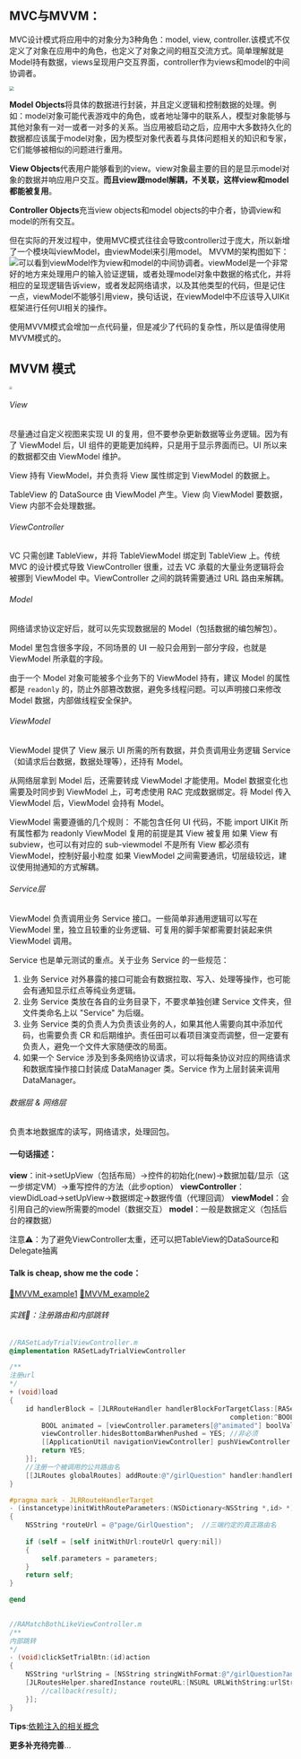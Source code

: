 ## MVC与MVVM：

MVC设计模式将应用中的对象分为3种角色：model, view, controller.该模式不仅定义了对象在应用中的角色，也定义了对象之间的相互交流方式。简单理解就是Model持有数据，views呈现用户交互界面，controller作为views和model的中间协调者。

<img src="/Users/max/GithubRepositories/iOS-Develpoment/img/MVVM/MVC.png" style="zoom:50%;" />

**Model Objects**将具体的数据进行封装，并且定义逻辑和控制数据的处理。例如：model对象可能代表游戏中的角色，或者地址簿中的联系人，模型对象能够与其他对象有一对一或者一对多的关系。当应用被启动之后，应用中大多数持久化的数据都应该属于model对象，因为模型对象代表着与具体问题相关的知识和专家，它们能够被相似的问题进行重用。

**View Objects**代表用户能够看到的view。view对象最主要的目的是显示model对象的数据并响应用户交互。**而且view跟model解耦，不关联，这样view和model都能被复用**。

**Controller Objects**充当view objects和model objects的中介者，协调view和model的所有交互。

但在实际的开发过程中，使用MVC模式往往会导致controller过于庞大，所以新增了一个模块叫viewModel，由viewModel来引用model。 MVVM的架构图如下：
![](/Users/max/GithubRepositories/iOS-Develpoment/img/MVVM/MVVM.png)可以看到viewModel作为view和model的中间协调者。viewModel是一个非常好的地方来处理用户的输入验证逻辑，或者处理model对象中数据的格式化，并将相应的呈现逻辑告诉view，或者发起网络请求，以及其他类型的代码，但是记住一点，viewModel不能够引用view，换句话说，在viewModel中不应该导入UIKit框架进行任何UI相关的操作。

使用MVVM模式会增加一点代码量，但是减少了代码的复杂性，所以是值得使用MVVM模式的。

## MVVM 模式

<img src="/Users/max/GithubRepositories/iOS-Develpoment/img/MVVM/MVVM-Concept.png" style="zoom:33%;" />

###### View

尽量通过自定义视图来实现 UI 的复用，但不要参杂更新数据等业务逻辑。因为有了 ViewModel 后，UI 组件的更能更加纯粹，只是用于显示界面而已。UI 所以来的数据都交由 ViewModel 维护。

View 持有 ViewModel，并负责将 View 属性绑定到 ViewModel 的数据上。

TableView 的 DataSource 由 ViewModel 产生。View 向 ViewModel 要数据，View 内部不会处理数据。

###### ViewController

VC 只需创建 TableView，并将 TableViewModel 绑定到 TableView 上。传统 MVC 的设计模式导致 ViewController 很重，过去 VC 承载的大量业务逻辑将会被挪到 ViewModel 中。ViewController 之间的跳转需要通过 URL 路由来解耦。

###### Model 

网络请求协议定好后，就可以先实现数据层的 Model（包括数据的编包解包）。

Model 里包含很多字段，不同场景的 UI 一般只会用到一部分字段，也就是 ViewModel 所承载的字段。

由于一个 Model 对象可能被多个业务下的 ViewModel 持有，建议 Model 的属性都是 `readonly` 的，防止外部篡改数据，避免多线程问题。可以声明接口来修改 Model 数据，内部做线程安全保护。

###### ViewModel

ViewModel 提供了 View 展示 UI 所需的所有数据，并负责调用业务逻辑 Service（如请求后台数据，数据处理等），还持有 Model。

从网络层拿到 Model 后，还需要转成 ViewModel 才能使用。Model 数据变化也需要及时同步到 ViewModel 上，可考虑使用 RAC 完成数据绑定。将 Model 传入 ViewModel 后，ViewModel 会持有 Model。

ViewModel 需要遵循的几个规则：
不能包含任何 UI 代码，不能 import UIKit
所有属性都为 readonly
ViewModel 复用的前提是其 View 被复用
如果 View 有 subview，也可以有对应的 sub-viewmodel
不是所有 View 都必须有 ViewModel，控制好最小粒度
如果 ViewModel 之间需要通讯，切层级较远，建议使用抛通知的方式解耦。

###### Service层

ViewModel 负责调用业务 Service 接口。一些简单非通用逻辑可以写在 ViewModel 里，独立且较重的业务逻辑、可复用的脚手架都需要封装起来供 ViewModel 调用。

Service 也是单元测试的重点。关于业务 Service 的一些规范：

1. 业务 Service 对外暴露的接口可能会有数据拉取、写入、处理等操作，也可能会有通知显示红点等纯业务逻辑。
2. 业务 Service 类放在各自的业务目录下，不要求单独创建 Service 文件夹，但文件类命名上以 "Service" 为后缀。
3. 业务 Service 类的负责人为负责该业务的人，如果其他人需要向其中添加代码，也需要负责 CR 和后期维护。责任田可以看项目演变而调整，但一定要有负责人，避免一个文件大家随便改的局面。
4. 如果一个 Service 涉及到多条网络协议请求，可以将每条协议对应的网络请求和数据库操作接口封装成 DataManager 类。Service 作为上层封装来调用 DataManager。

###### 数据层 & 网络层

负责本地数据库的读写，网络请求，处理回包。

#### **一句话描述**：

**view**：init->setUpView（包括布局）->控件的初始化(new)->数据加载/显示（这一步绑定VM）->重写控件的方法（此步option）
**viewController**：viewDidLoad->setUpView->数据绑定->数据传值（代理回调）
**viewModel**：会引用自己的view所需要的model（数据交互）
**model**：一般是数据定义（包括后台的裸数据）

注意⚠️：为了避免ViewController太重，还可以把TableView的DataSource和Delegate抽离

#### Talk is cheap, show me the code：

[🌰MVVM_example1](./example_prj/MVVM_example1)
[🌰MVVM_example2](./example_prj/MVVM_example2)

###### 实践🌰：注册路由和内部跳转

```objective-c
//RASetLadyTrialViewController.m
@implementation RASetLadyTrialViewController

/**
注册url
*/
+ (void)load
{
    id handlerBlock = [JLRRouteHandler handlerBlockForTargetClass:[RASetLadyTrialViewController class]
                                                       completion:^BOOL (RASetLadyTrialViewController *viewController) {
        BOOL animated = [viewController.parameters[@"animated"] boolValue];
        viewController.hidesBottomBarWhenPushed = YES; //非必须
        [[ApplicationUtil navigationViewController] pushViewController:viewController animated:animated];
        return YES;
    }];
    //注册一个被调用的公共路由名
    [[JLRoutes globalRoutes] addRoute:@"/girlQuestion" handler:handlerBlock];
}

#pragma mark - JLRRouteHandlerTarget
- (instancetype)initWithRouteParameters:(NSDictionary<NSString *,id> *)parameters
{
    NSString *routeUrl = @"page/GirlQuestion";  //三端约定的真正路由名
    
    if (self = [self initWithUrl:routeUrl query:nil])
    {
        self.parameters = parameters;
    }
    return self;
}

@end
  

//RAMatchBothLikeViewController.m
/**
内部跳转
*/  
- (void)clickSetTrialBtn:(id)action
{    
    NSString *urlString = [NSString stringWithFormat:@"/girlQuestion?animated=true"];
    [JLRoutesHelper.sharedInstance routeURL:[NSURL URLWithString:urlString] withParameters:nil callback:^(id  _Nonnull result) {
        //callback(result);
    }];
}  
```

**Tips**:[依赖注入的相关概念](https://www.zhihu.com/question/32108444)



**更多补充待完善**…